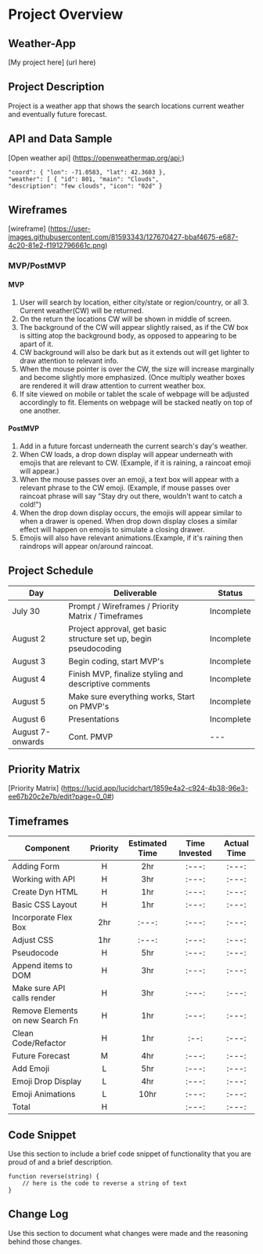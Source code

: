 # Project Overview

## Weather-App

[My project here] (url here)

## Project Description

Project is a weather app that shows the search locations current weather and eventually future forecast.

## API and Data Sample

[Open weather api] (https://openweathermap.org/api;)
```
"coord": { "lon": -71.0583, "lat": 42.3603 }, 
"weather": [ { "id": 801, "main": "Clouds", 
"description": "few clouds", "icon": "02d" }
```
  
## Wireframes

[wireframe] (https://user-images.githubusercontent.com/81593343/127670427-bbaf4675-e687-4c20-81e2-f1912796661c.png)


### MVP/PostMVP
  

#### MVP 
1. User will search by location, either city/state or region/country, or all 3. Current weather(CW) will be returned.
2. On the return the locations CW will be shown in middle of screen.
3. The background of the CW will appear slightly raised, as if the CW box is sitting atop the background body, as opposed to appearing to be apart of it.
4. CW background will also be dark but as it extends out will get lighter to draw attention to relevant info.
5. When the mouse pointer is over the CW, the size will increase marginally and become slightly more emphasized. (Once multiply weather boxes are rendered it will draw attention to current weather box.
6. If site viewed on mobile or tablet the scale of webpage will be adjusted accordingly to fit. Elements on webpage will be stacked neatly on top of one another.

#### PostMVP  
1. Add in a future forcast underneath the current search's day's weather. 
2. When CW loads, a drop down display will appear underneath with emojis that are relevant to CW. (Example, if it is raining, a raincoat emoji will appear.)
3. When the mouse passes over an emoji, a text box will appear with a relevant phrase to the CW emoji. (Example, if mouse passes over raincoat phrase will say "Stay dry out there, wouldn't want to catch a cold!") 
4. When the drop down display occurs, the emojis will appear similar to when a drawer is opened. When drop down display closes a similar effect will happen on emojis to simulate a closing drawer.
5. Emojis will also have relevant animations.(Example, if it's raining then raindrops will appear on/around raincoat.

## Project Schedule
  


|  Day | Deliverable | Status
|---|---| ---|
|July 30| Prompt / Wireframes / Priority Matrix / Timeframes | Incomplete
|August 2| Project approval, get basic structure set up, begin pseudocoding | Incomplete
|August 3| Begin coding, start MVP's | Incomplete
|August 4| Finish MVP, finalize styling and descriptive comments  | Incomplete
|August 5| Make sure everything works, Start on PMVP's | Incomplete
|August 6| Presentations | Incomplete
|August 7-onwards|Cont. PMVP| ---|

## Priority Matrix

[Priority Matrix] (https://lucid.app/lucidchart/1859e4a2-c924-4b38-96e3-ee67b20c2e7b/edit?page=0_0#)

## Timeframes


| Component | Priority | Estimated Time | Time Invested | Actual Time |
| --- | :---: |  :---: | :---: | :---: |
| Adding Form | H | 2hr| :---: | :---: |
| Working with API | H | 3hr| :---:  | :---: |
| Create Dyn HTML | H |  1hr | :---: | :---: |
| Basic CSS Layout| H |  1hr | :---: | :---: |
| Incorporate Flex Box | 2hr |  :---: | :---: | :---: |
| Adjust CSS | 1hr |  :---: | :---: | :---: |
| Pseudocode | H |  5hr | :---: | :---: |
| Append items to DOM | H |  3hr | :---: | :---: |
| Make sure API calls render | H |  3hr | :---: | :---: |
| Remove Elements on new Search Fn | H|  1hr | :---: | :---: |
| Clean Code/Refactor | H | 1hr | :--: | :---: |
| Future Forecast | M |  4hr | :---: | :---: |
| Add Emoji| L |  5hr | :---: | :---: |
| Emoji Drop Display | L |  4hr | :---: | :---: |
| Emoji Animations| L |  10hr | :---: | :---: |
| Total | H | | :---: | :---: |

## Code Snippet

Use this section to include a brief code snippet of functionality that you are proud of and a brief description.  

```
function reverse(string) {
	// here is the code to reverse a string of text
}
```

## Change Log
 Use this section to document what changes were made and the reasoning behind those changes.  
